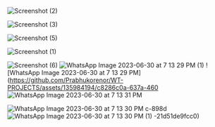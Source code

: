 ![Screenshot (2)](https://github.com/Prabhukorenor/WT-PROJECTS/assets/135984194/f331edec-82c5-4ed4-858a-d7c657e65902)


![Screenshot (3)](https://github.com/Prabhukorenor/WT-PROJECTS/assets/135984194/93ab98d2-25a5-4db9-af36-032dd21c99d1)


![Screenshot (5)](https://github.com/Prabhukorenor/WT-PROJECTS/assets/135984194/a191692d-4162-471d-b5d0-78b9bea57e5d)




![Screenshot (1)](https://github.com/Prabhukorenor/WT-PROJECTS/assets/135984194/8c7300df-1a6f-4d0e-89e2-d4002db81b9e)



![Screenshot (6)](https://github.com/Prabhukorenor/WT-PROJECTS/assets/135984194/4ae4bbec-9fa8-48a6-a326-a99205aa8741)
![WhatsApp Image 2023-06-30 at 7 13 29 PM (1)](https://github.com/Prabhukorenor/WT-PROJECTS/assets/135984194/b8be9c6c-d340-4fc9-87ff-9225d0c95bd0)
![WhatsApp Image 2023-06-30 at 7 13 29 PM](https://github.com/Prabhukorenor/WT-PROJECTS/assets/135984194/c8286c0a-637a-460
![WhatsApp Image 2023-06-30 at 7 13 31 PM](https://github.com/Prabhukorenor/WT-PROJECTS/assets/135984194/6bd6a89a-e0ca-41b7-b10e-17a3d54a6272)

![WhatsApp Image 2023-06-30 at 7 13 30 PM](https://github.com/Prabhukorenor/WT-PROJECTS/assets/135984194/b823751e-0276-44ad-ad7e-e8d44a305008)
c-898d
![WhatsApp Image 2023-06-30 at 7 13 30 PM (1)](https://github.com/Prabhukorenor/WT-PROJECTS/assets/135984194/4e6076bb-579f-440e-9770-e0121d99114a)
-21d51de9fcc0)

